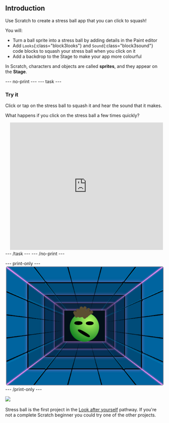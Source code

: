 ## Introduction

Use Scratch to create a stress ball app that you can click to squash!

You will:
+ Turn a ball sprite into a stress ball by adding details in the Paint editor
+ Add `Looks`{:class="block3looks"} and `Sound`{:class="block3sound"} code blocks to squash your stress ball when you click on it
+ Add a backdrop to the Stage to make your app more colourful

In Scratch, characters and objects are called **sprites**, and they appear on the **Stage**. 

--- no-print ---
--- task ---
### Try it
<div style="display: flex; flex-wrap: wrap">
<div style="flex-basis: 175px; flex-grow: 1">  
Click or tap on the stress ball to squash it and hear the sound that it makes.

What happens if you click on the stress ball a few times quickly?
</div>
<div class="scratch-preview" style="margin-left: 15px;">
  <iframe allowtransparency="true" width="485" height="402" src="https://scratch.mit.edu/projects/embed/401316899/?autostart=false" frameborder="0"></iframe>
</div>
</div>
--- /task ---
--- /no-print ---

--- print-only ---
![Complete project](images/balls-showcase-static.png)
--- /print-only ---

![](http://code.org/api/hour/begin_rp_stress.png)

Stress ball is the first project in the [Look after yourself](https://projects.raspberrypi.org/en/pathways/look-after-yourself) pathway. If you're not a complete Scratch beginner you could try one of the other projects. 